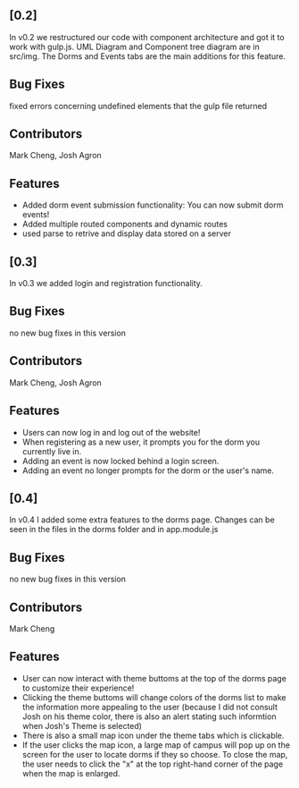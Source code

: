 <a name="v0.2"></a>
## [0.2]

In v0.2 we restructured our code with component architecture and got it to work with gulp.js. UML Diagram and Component tree diagram are in src/img. The Dorms and Events tabs are the main additions for this feature.

## Bug Fixes

fixed errors concerning undefined elements that the gulp file returned

## Contributors

Mark Cheng, Josh Agron

## Features

* Added dorm event submission functionality: You can now submit dorm events!
* Added multiple routed components and dynamic routes
* used parse to retrive and display data stored on a server

<a name="v0.3"></a>
## [0.3]

In v0.3 we added login and registration functionality.

## Bug Fixes

no new bug fixes in this version

## Contributors

Mark Cheng, Josh Agron

## Features

* Users can now log in and log out of the website!
* When registering as a new user, it prompts you for the dorm you currently live in.
* Adding an event is now locked behind a login screen.
* Adding an event no longer prompts for the dorm or the user's name.

<a name="v0.4"></a>
## [0.4]

In v0.4 I added some extra features to the dorms page. Changes can be seen in the files in the dorms folder and in app.module.js

## Bug Fixes

no new bug fixes in this version

## Contributors

Mark Cheng

## Features

* User can now interact with theme buttoms at the top of the dorms page to customize their experience!
* Clicking the theme buttoms will change colors of the dorms list to make the information more appealing to the user (because I did not consult Josh on his theme color, there is also an alert stating such informtion when Josh's Theme is selected)
* There is also a small map icon under the theme tabs which is clickable.
* If the user clicks the map icon, a large map of campus will pop up on the screen for the user to locate dorms if they so choose. To close the map, the user needs to click the "x" at the top right-hand corner of the page when the map is enlarged.
